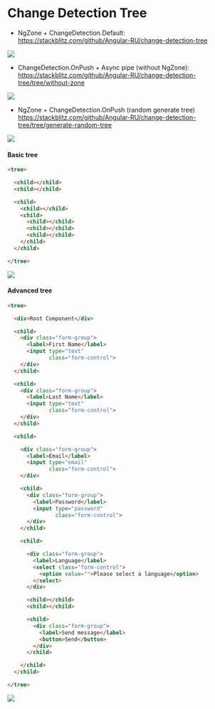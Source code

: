 # Change Detection Tree

- NgZone + ChangeDetection.Default: <br>
https://stackblitz.com/github/Angular-RU/change-detection-tree

![](https://habrastorage.org/webt/ic/3q/xw/ic3qxwhcqi52ismnykxnoi1rhoq.gif)

- ChangeDetection.OnPush + Async pipe (without NgZone): <br>
https://stackblitz.com/github/Angular-RU/change-detection-tree/tree/without-zone

![](https://lh6.googleusercontent.com/1cvhUMAYNPpVsF6OqN5CBr0qeWVXRdCM5_fp4co4Pr2VDPCUqYlkhKPMMqPbv4QkqAwG5FMGHxSYr-nWA4ZZRQICOD-q5XE9bEVKyNn8mopiS4TM8Ak-A5jTX0xU6h9Snl6r7zNjR-E)

- NgZone + ChangeDetection.OnPush (random generate tree)
https://stackblitz.com/github/Angular-RU/change-detection-tree/tree/generate-random-tree

![](https://habrastorage.org/webt/kb/ke/99/kbke999qbcmzik5pbjcp4pp3jfo.gif)

#### Basic tree

```html
<tree>

  <child></child>
  <child></child>

  <child>
    <child></child>
    <child>
      <child></child>
      <child></child>
      <child></child>
    </child>
  </child>

</tree>
```

![](https://habrastorage.org/webt/dl/a2/iu/dla2ius47ynsh4xwu4a3mmu8_rw.png)

#### Advanced tree

```html
<tree>

  <div>Root Component</div>

  <child>
    <div class="form-group">
      <label>First Name</label>
      <input type="text"
             class="form-control">
    </div>
  </child>

  <child>
    <div class="form-group">
      <label>Last Name</label>
      <input type="text"
             class="form-control">
    </div>
  </child>

  <child>

    <div class="form-group">
      <label>Email</label>
      <input type="email"
             class="form-control">
    </div>

    <child>
      <div class="form-group">
        <label>Password</label>
        <input type="password"
               class="form-control">
      </div>
    </child>

    <child>

      <div class="form-group">
        <label>Language</label>
        <select class="form-control">
          <option value="">Please select a language</option>
        </select>
      </div>

      <child></child>
      <child></child>

      <child>
        <div class="form-group">
          <label>Send message</label>
          <button>Send</button>
        </div>
      </child>

    </child>
  </child>

</tree>

```

![](https://habrastorage.org/webt/zg/om/oj/zgomoj29m-xofxwh6uegshsamzk.png)

